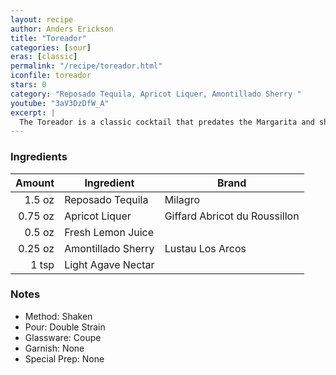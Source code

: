 ```yaml
---
layout: recipe
author: Anders Erickson
title: "Toreador"
categories: [sour]
eras: [classic]
permalink: "/recipe/toreador.html"
iconfile: toreador
stars: 0
category: "Reposado Tequila, Apricot Liquer, Amontillado Sherry "
youtube: "3aV3DzDfW_A"
excerpt: |
  The Toreador is a classic cocktail that predates the Margarita and showcases tequila in a balanced and approachable way. It's a great choice for those who want to explore tequila beyond the classic Margarita.
---
```


### Ingredients

|  Amount | Ingredient         | Brand                         |
| ------: | ------------------ | ----------------------------- |
|  1.5 oz | Reposado Tequila   | Milagro                       |
| 0.75 oz | Apricot Liquer     | Giffard Abricot du Roussillon |
|  0.5 oz | Fresh Lemon Juice  |
| 0.25 oz | Amontillado Sherry | Lustau Los Arcos              |
|   1 tsp | Light Agave Nectar |

### Notes

- Method: Shaken
- Pour: Double Strain
- Glassware: Coupe
- Garnish: None
- Special Prep: None
